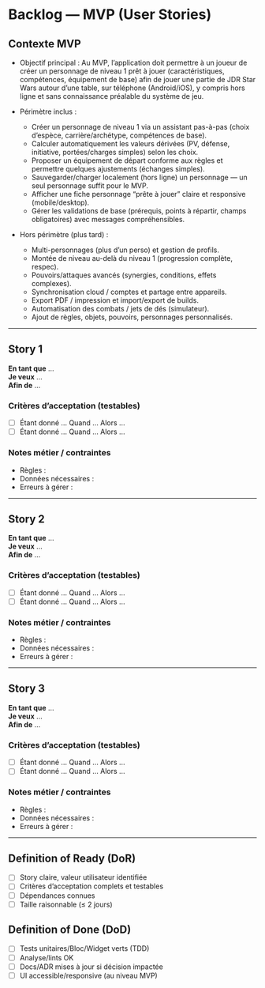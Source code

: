 # Backlog — MVP (User Stories)

## Contexte MVP
- Objectif principal : Au MVP, l’application doit permettre à un joueur de créer un personnage de niveau 1 prêt à jouer (caractéristiques, compétences, équipement de base) afin de jouer une partie de JDR Star Wars autour d’une table, sur téléphone (Android/iOS), y compris hors ligne et sans connaissance préalable du système de jeu.

- Périmètre inclus :
    - Créer un personnage de niveau 1 via un assistant pas-à-pas (choix d’espèce, carrière/archétype, compétences de base).
    - Calculer automatiquement les valeurs dérivées (PV, défense, initiative, portées/charges simples) selon les choix.
    - Proposer un équipement de départ conforme aux règles et permettre quelques ajustements (échanges simples).
    - Sauvegarder/charger localement (hors ligne) un personnage — un seul personnage suffit pour le MVP.
    - Afficher une fiche personnage “prête à jouer” claire et responsive (mobile/desktop).
    - Gérer les validations de base (prérequis, points à répartir, champs obligatoires) avec messages compréhensibles.

- Hors périmètre (plus tard) :
    - Multi-personnages (plus d’un perso) et gestion de profils.
    - Montée de niveau au-delà du niveau 1 (progression complète, respec).
    - Pouvoirs/attaques avancés (synergies, conditions, effets complexes).
    - Synchronisation cloud / comptes et partage entre appareils.
    - Export PDF / impression et import/export de builds.
    - Automatisation des combats / jets de dés (simulateur).
    - Ajout de règles, objets, pouvoirs, personnages personnalisés.

---

## Story 1
**En tant que** …  
**Je veux** …  
**Afin de** …

### Critères d’acceptation (testables)
- [ ] Étant donné … Quand … Alors …
- [ ] Étant donné … Quand … Alors …

### Notes métier / contraintes
- Règles :
- Données nécessaires :
- Erreurs à gérer :

---

## Story 2
**En tant que** …  
**Je veux** …  
**Afin de** …

### Critères d’acceptation (testables)
- [ ] Étant donné … Quand … Alors …
- [ ] Étant donné … Quand … Alors …

### Notes métier / contraintes
- Règles :
- Données nécessaires :
- Erreurs à gérer :

---

## Story 3
**En tant que** …  
**Je veux** …  
**Afin de** …

### Critères d’acceptation (testables)
- [ ] Étant donné … Quand … Alors …
- [ ] Étant donné … Quand … Alors …

### Notes métier / contraintes
- Règles :
- Données nécessaires :
- Erreurs à gérer :

---

## Definition of Ready (DoR)
- [ ] Story claire, valeur utilisateur identifiée
- [ ] Critères d’acceptation complets et testables
- [ ] Dépendances connues
- [ ] Taille raisonnable (≤ 2 jours)

## Definition of Done (DoD)
- [ ] Tests unitaires/Bloc/Widget verts (TDD)
- [ ] Analyse/lints OK
- [ ] Docs/ADR mises à jour si décision impactée
- [ ] UI accessible/responsive (au niveau MVP)
